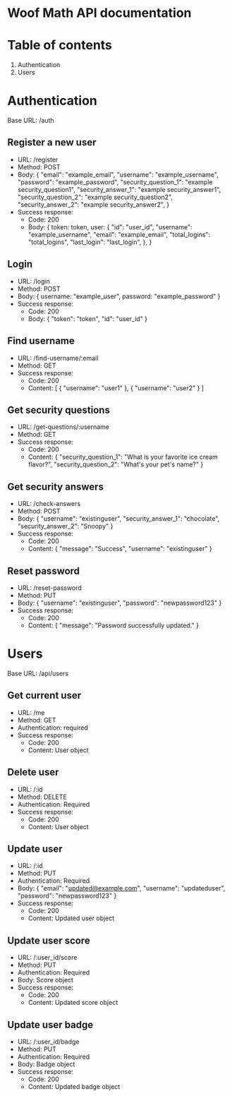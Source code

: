 # Woof Math API documentation

# Table of contents

1. Authentication
2. Users

# Authentication

Base URL: /auth

## Register a new user

- URL: /register
- Method: POST
- Body:
  {
  "email": "example_email",
  "username": "example_username",
  "password": "example_password",
  "security_question_1": "example security_question1",
  "security_answer_1": "example security_answer1",
  "security_question_2": "example security_question2",
  "security_answer_2": "example security_answer2",
  }
- Success response:
  - Code: 200
  - Body:
    {
    token: token,
    user: {
    "id": "user_id",
    "username": "example_username",
    "email": "example_email",
    "total_logins": "total_logins",
    "last_login": "last_login",
    },
    }

## Login

- URL: /login
- Method: POST
- Body:
  { username: "example_user", password: "example_password" }
- Success response:
  - Code: 200
  - Body:
    { "token": "token", "id": "user_id" }

## Find username

- URL: /find-username/:email
- Method: GET
- Success response:
  - Code: 200
  - Content:
    [
    {
    "username": "user1"
    },
    {
    "username": "user2"
    }
    ]

## Get security questions

- URL: /get-questions/:username
- Method: GET
- Success response:
  - Code: 200
  - Content:
    {
    "security_question_1": "What is your favorite ice cream flavor?",
    "security_question_2": "What's your pet's name?"
    }

## Get security answers

- URL: /check-answers
- Method: POST
- Body:
  {
  "username": "existinguser",
  "security_answer_1": "chocolate",
  "security_answer_2": "Snoopy"
  }
- Success response:
  - Code: 200
  - Content:
    {
    "message": "Success",
    "username": "existinguser"
    }

## Reset password

- URL: /reset-password
- Method: PUT
- Body:
  {
  "username": "existinguser",
  "password": "newpassword123"
  }
- Success response:
  - Code: 200
  - Content:
    {
    "message": "Password successfully updated."
    }

# Users

Base URL: /api/users

## Get current user

- URL: /me
- Method: GET
- Authentication: required
- Success response:
  - Code: 200
  - Content: User object

## Delete user

- URL: /:id
- Method: DELETE
- Authentication: Required
- Success response:
  - Code: 200
  - Content: User object

## Update user

- URL: /:id
- Method: PUT
- Authentication: Required
- Body:
  {
  "email": "updated@example.com",
  "username": "updateduser",
  "password": "newpassword123"
  }
- Success response:
  - Code: 200
  - Content: Updated user object

## Update user score

- URL: /:user_id/score
- Method: PUT
- Authentication: Required
- Body: Score object
- Success response:
  - Code: 200
  - Content: Updated score object

## Update user badge

- URL: /:user_id/badge
- Method: PUT
- Authentication: Required
- Body: Badge object
- Success response:
  - Code: 200
  - Content: Updated badge object
